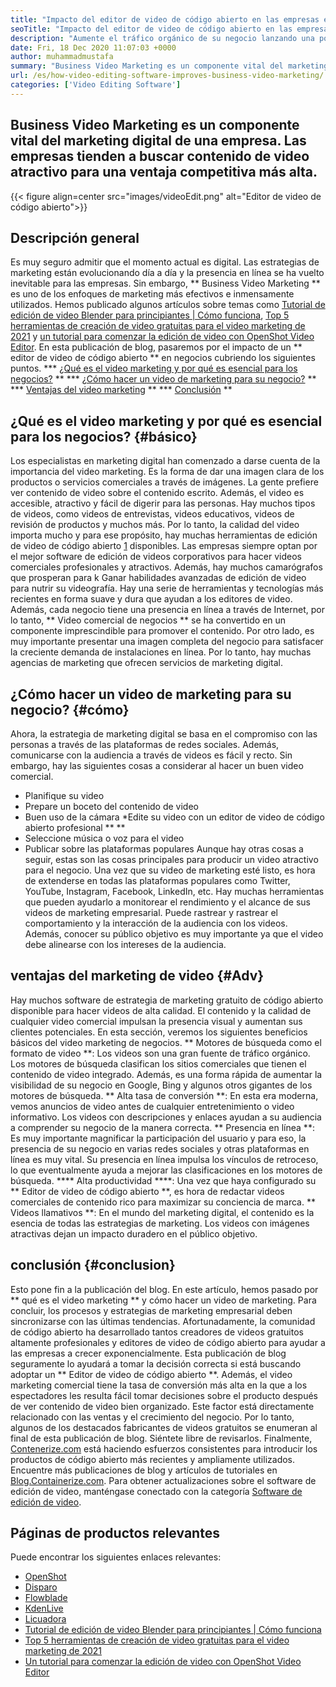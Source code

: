 ```yaml
---
title: "Impacto del editor de video de código abierto en las empresas en 2021" 
seoTitle: "Impacto del editor de video de código abierto en las empresas en 2021" 
description: "Aumente el tráfico orgánico de su negocio lanzando una poderosa campaña de video. Esta publicación de blog explica los beneficios de usar un editor de video de código abierto." 
date: Fri, 18 Dec 2020 11:07:03 +0000
author: muhammadmustafa
summary: "Business Video Marketing es un componente vital del marketing digital de una empresa. Las empresas tienden a buscar contenido de video atractivo para una ventaja competitiva más alta." 
url: /es/how-video-editing-software-improves-business-video-marketing/
categories: ['Video Editing Software']
---
```


## Business Video Marketing es un componente vital del marketing digital de una empresa. Las empresas tienden a buscar contenido de video atractivo para una ventaja competitiva más alta.

{{< figure align=center src="images/videoEdit.png" alt="Editor de video de código abierto">}}


## Descripción general
Es muy seguro admitir que el momento actual es digital. Las estrategias de marketing están evolucionando día a día y la presencia en línea se ha vuelto inevitable para las empresas. Sin embargo, ** Business Video Marketing ** es uno de los enfoques de marketing más efectivos e inmensamente utilizados. Hemos publicado algunos artículos sobre temas como [Tutorial de edición de video Blender para principiantes | Cómo funciona][2], [Top 5 herramientas de creación de video gratuitas para el video marketing de 2021][3] y [un tutorial para comenzar la edición de video con OpenShot Video Editor][4]. En esta publicación de blog, pasaremos por el impacto de un ** editor de video de código abierto ** en negocios cubriendo los siguientes puntos.
  *** [¿Qué es el video marketing y por qué es esencial para los negocios?][5] **
  *** [¿Cómo hacer un video de marketing para su negocio?][6] **
  *** [Ventajas del video marketing][7] **
  *** [Conclusión][8] **

## ¿Qué es el video marketing y por qué es esencial para los negocios? {#básico}
Los especialistas en marketing digital han comenzado a darse cuenta de la importancia del video marketing. Es la forma de dar una imagen clara de los productos o servicios comerciales a través de imágenes. La gente prefiere ver contenido de video sobre el contenido escrito. Además, el video es accesible, atractivo y fácil de digerir para las personas. Hay muchos tipos de videos, como videos de entrevistas, videos educativos, videos de revisión de productos y muchos más. Por lo tanto, la calidad del video importa mucho y para ese propósito, hay muchas herramientas de edición de video de código abierto [1] disponibles. Las empresas siempre optan por el mejor software de edición de videos corporativos para hacer videos comerciales profesionales y atractivos.
Además, hay muchos camarógrafos que prosperan para k Ganar habilidades avanzadas de edición de video para nutrir su videografía. Hay una serie de herramientas y tecnologías más recientes en forma suave y dura que ayudan a los editores de video. Además, cada negocio tiene una presencia en línea a través de Internet, por lo tanto, ** Video comercial de negocios ** se ha convertido en un componente imprescindible para promover el contenido. Por otro lado, es muy importante presentar una imagen completa del negocio para satisfacer la creciente demanda de instalaciones en línea. Por lo tanto, hay muchas agencias de marketing que ofrecen servicios de marketing digital.

## ¿Cómo hacer un video de marketing para su negocio? {#cómo}
Ahora, la estrategia de marketing digital se basa en el compromiso con las personas a través de las plataformas de redes sociales. Además, comunicarse con la audiencia a través de videos es fácil y recto. Sin embargo, hay las siguientes cosas a considerar al hacer un buen video comercial.
  * Planifique su video
  * Prepare un boceto del contenido de video
  * Buen uso de la cámara
  *Edite su video con un editor de video de código abierto profesional ** **
  * Seleccione música o voz para el video
  * Publicar sobre las plataformas populares
Aunque hay otras cosas a seguir, estas son las cosas principales para producir un video atractivo para el negocio. Una vez que su video de marketing esté listo, es hora de extenderse en todas las plataformas populares como Twitter, YouTube, Instagram, Facebook, LinkedIn, etc. Hay muchas herramientas que pueden ayudarlo a monitorear el rendimiento y el alcance de sus videos de marketing empresarial. Puede rastrear y rastrear el comportamiento y la interacción de la audiencia con los videos. Además, conocer su público objetivo es muy importante ya que el video debe alinearse con los intereses de la audiencia.

## ventajas del marketing de video {#Adv}
Hay muchos software de estrategia de marketing gratuito de código abierto disponible para hacer videos de alta calidad. El contenido y la calidad de cualquier video comercial impulsan la presencia visual y aumentan sus clientes potenciales. En esta sección, veremos los siguientes beneficios básicos del video marketing de negocios.
** Motores de búsqueda como el formato de video **: Los videos son una gran fuente de tráfico orgánico. Los motores de búsqueda clasifican los sitios comerciales que tienen el contenido de video integrado. Además, es una forma rápida de aumentar la visibilidad de su negocio en Google, Bing y algunos otros gigantes de los motores de búsqueda.
** Alta tasa de conversión **: En esta era moderna, vemos anuncios de video antes de cualquier entretenimiento o video informativo. Los videos con descripciones y enlaces ayudan a su audiencia a comprender su negocio de la manera correcta.
** Presencia en línea **: Es muy importante magnificar la participación del usuario y para eso, la presencia de su negocio en varias redes sociales y otras plataformas en línea es muy vital. Su presencia en línea impulsa los vínculos de retroceso, lo que eventualmente ayuda a mejorar las clasificaciones en los motores de búsqueda.
**** Alta productividad ****: Una vez que haya configurado su ** Editor de video de código abierto **, es hora de redactar videos comerciales de contenido rico para maximizar su conciencia de marca.
** Videos llamativos **: En el mundo del marketing digital, el contenido es la esencia de todas las estrategias de marketing. Los videos con imágenes atractivas dejan un impacto duradero en el público objetivo.

## conclusión {#conclusion}
Esto pone fin a la publicación del blog. En este artículo, hemos pasado por ** qué es el video marketing ** y cómo hacer un video de marketing. Para concluir, los procesos y estrategias de marketing empresarial deben sincronizarse con las últimas tendencias. Afortunadamente, la comunidad de código abierto ha desarrollado tantos creadores de videos gratuitos altamente profesionales y editores de video de código abierto para ayudar a las empresas a crecer exponencialmente. Esta publicación de blog seguramente lo ayudará a tomar la decisión correcta si está buscando adoptar un ** Editor de video de código abierto **. Además, el video marketing comercial tiene la tasa de conversión más alta en la que a los espectadores les resulta fácil tomar decisiones sobre el producto después de ver contenido de video bien organizado. Este factor está directamente relacionado con las ventas y el crecimiento del negocio. Por lo tanto, algunos de los destacados fabricantes de videos gratuitos se enumeran al final de esta publicación de blog. Siéntete libre de revisarlos.
Finalmente, [Contenerize.com][9] está haciendo esfuerzos consistentes para introducir los productos de código abierto más recientes y ampliamente utilizados. Encuentre más publicaciones de blog y artículos de tutoriales en [Blog.Containerize.com][10]. Para obtener actualizaciones sobre el software de edición de video, manténgase conectado con la categoría [Software de edición de video][1].

## Páginas de productos relevantes
Puede encontrar los siguientes enlaces relevantes:
  * [OpenShot][11]
  * [Disparo][12]
  * [Flowblade][13]
  * [KdenLive][14]
  * [Licuadora][15]
  * [Tutorial de edición de video Blender para principiantes | Cómo funciona][2]
  * [Top 5 herramientas de creación de video gratuitas para el video marketing de 2021][3]
  * [Un tutorial para comenzar la edición de video con OpenShot Video Editor][4]

  
[1]: https://products.containerize.com/video-editing-software
[2]: https://blog.containerize.com/video-editing-software/blender-video-editing-tutorial-for-beginners/
[3]: https://blog.containerize.com/video-editing-software/top-5-open-source-video-editor-software-for-video-marketing/
[4]: https://blog.containerize.com/video-editing-software/openshot-video-editor-tutorial-for-beginners-open-source/
[5]: #essential
[6]: #how
[7]: #adv
[8]: #Conclusion
[9]: https://www.containerize.com/
[10]: https://blog.containerize.com/
[11]: https://products.containerize.com/video-editing-software/openshot
[12]: https://products.containerize.com/video-editing-software/shotcut
[13]: https://products.containerize.com/video-editing-software/flowblade
[14]: https://products.containerize.com/video-editing-software/kdenlive
[15]: https://products.containerize.com/video-editing-software/blender
